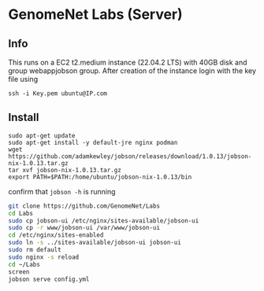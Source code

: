 # GenomeNet Labs (Server)

## Info

This runs on a EC2 t2.medium instance (22.04.2 LTS) with 40GB disk and group webappjobson group. After creation of the instance login with the key file using

```
ssh -i Key.pem ubuntu@IP.com
```

## Install

```
sudo apt-get update
sudo apt-get install -y default-jre nginx podman
wget https://github.com/adamkewley/jobson/releases/download/1.0.13/jobson-nix-1.0.13.tar.gz
tar xvf jobson-nix-1.0.13.tar.gz
export PATH=$PATH:/home/ubuntu/jobson-nix-1.0.13/bin
```

confirm that `jobson -h` is running

```bash
git clone https://github.com/GenomeNet/Labs
cd Labs
sudo cp jobson-ui /etc/nginx/sites-available/jobson-ui
sudo cp -r www/jobson-ui /var/www/jobson-ui
cd /etc/nginx/sites-enabled
sudo ln -s ../sites-available/jobson-ui jobson-ui
sudo rm default
sudo nginx -s reload
cd ~/Labs
screen
jobson serve config.yml
```


